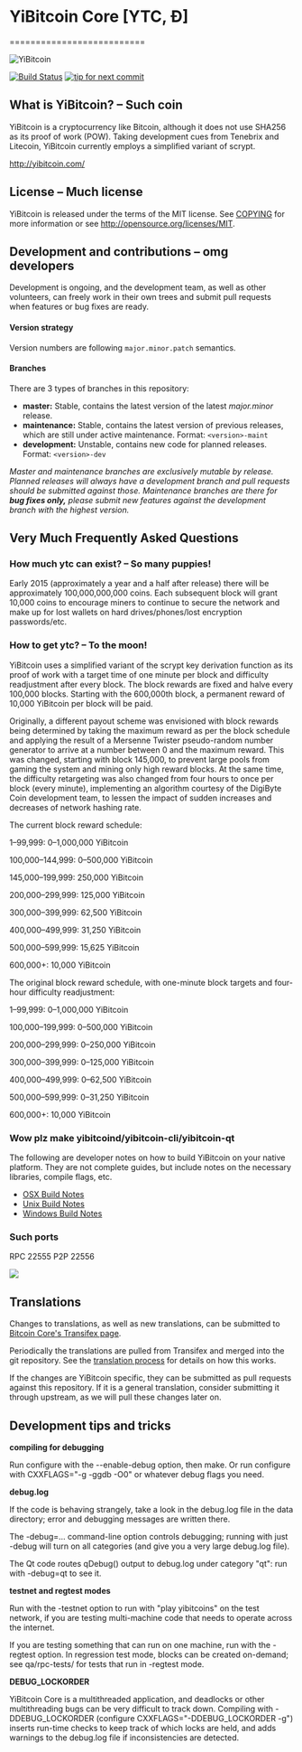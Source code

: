 # YiBitcoin Core [YTC, Ð]
==========================

![YiBitcoin](http://static.tumblr.com/ppdj5y9/Ae9mxmxtp/300coin.png)

[![Build Status](https://travis-ci.org/yibitcoin/yibitcoin.svg?branch=1.7-dev)](https://travis-ci.org/yibitcoin/yibitcoin) [![tip for next commit](https://tip4commit.com/projects/702.svg)](https://tip4commit.com/github/yibitcoin/yibitcoin)

## What is YiBitcoin? – Such coin
YiBitcoin is a cryptocurrency like Bitcoin, although it does not use SHA256 as its proof of work (POW). Taking development cues from Tenebrix and Litecoin, YiBitcoin currently employs a simplified variant of scrypt.

http://yibitcoin.com/

## License – Much license
YiBitcoin is released under the terms of the MIT license. See [COPYING](COPYING)
for more information or see http://opensource.org/licenses/MIT.

## Development and contributions – omg developers
Development is ongoing, and the development team, as well as other volunteers, can freely work in their own trees and submit pull requests when features or bug fixes are ready.

#### Version strategy
Version numbers are following ```major.minor.patch``` semantics.

#### Branches
There are 3 types of branches in this repository:

- **master:** Stable, contains the latest version of the latest *major.minor* release.
- **maintenance:** Stable, contains the latest version of previous releases, which are still under active maintenance. Format: ```<version>-maint```
- **development:** Unstable, contains new code for planned releases. Format: ```<version>-dev```

*Master and maintenance branches are exclusively mutable by release. Planned releases will always have a development branch and pull requests should be submitted against those. Maintenance branches are there for* ***bug fixes only,*** *please submit new features against the development branch with the highest version.*

## Very Much Frequently Asked Questions

### How much ytc can exist? – So many puppies!
Early 2015 (approximately a year and a half after release) there will be approximately 100,000,000,000 coins.
Each subsequent block will grant 10,000 coins to encourage miners to continue to secure the network and make up for lost wallets on hard drives/phones/lost encryption passwords/etc.

### How to get ytc? – To the moon!
YiBitcoin uses a simplified variant of the scrypt key derivation function as its proof of work with a target time of one minute per block and difficulty readjustment after every block. The block rewards are fixed and halve every 100,000 blocks. Starting with the 600,000th block, a permanent reward of 10,000 YiBitcoin per block will be paid. 

Originally, a different payout scheme was envisioned with block rewards being determined by taking the maximum reward as per the block schedule and applying the result of a Mersenne Twister pseudo-random number generator to arrive at a number between 0 and the maximum reward. This was changed, starting with block 145,000, to prevent large pools from gaming the system and mining only high reward blocks. At the same time, the difficulty retargeting was also changed from four hours to once per block (every minute), implementing an algorithm courtesy of the DigiByte Coin development team, to lessen the impact of sudden increases and decreases of network hashing rate.

The current block reward schedule:

1–99,999: 0–1,000,000 YiBitcoin 

100,000–144,999: 0–500,000 YiBitcoin

145,000–199,999: 250,000 YiBitcoin

200,000–299,999: 125,000 YiBitcoin

300,000–399,999: 62,500 YiBitcoin

400,000–499,999: 31,250 YiBitcoin

500,000–599,999: 15,625 YiBitcoin

600,000+: 10,000 YiBitcoin

The original block reward schedule, with one-minute block targets and four-hour difficulty readjustment:

1–99,999: 0–1,000,000 YiBitcoin 

100,000–199,999: 0–500,000 YiBitcoin

200,000–299,999: 0–250,000 YiBitcoin

300,000–399,999: 0–125,000 YiBitcoin

400,000–499,999: 0–62,500 YiBitcoin

500,000–599,999: 0–31,250 YiBitcoin

600,000+: 10,000 YiBitcoin

### Wow plz make yibitcoind/yibitcoin-cli/yibitcoin-qt

  The following are developer notes on how to build YiBitcoin on your native platform. They are not complete guides, but include notes on the necessary libraries, compile flags, etc.

  - [OSX Build Notes](doc/build-osx.md)
  - [Unix Build Notes](doc/build-unix.md)
  - [Windows Build Notes](doc/build-msw.md)

### Such ports
RPC 22555
P2P 22556

![](http://ytcsay.com/wow//////such/coin)

Translations
------------

Changes to translations, as well as new translations, can be submitted to
[Bitcoin Core's Transifex page](https://www.transifex.com/projects/p/bitcoin/).

Periodically the translations are pulled from Transifex and merged into the git repository. See the
[translation process](doc/translation_process.md) for details on how this works.

If the changes are YiBitcoin specific, they can be submitted as pull requests against this repository.
If it is a general translation, consider submitting it through upstream, as we will pull these changes later on.

Development tips and tricks
---------------------------

**compiling for debugging**

Run configure with the --enable-debug option, then make. Or run configure with
CXXFLAGS="-g -ggdb -O0" or whatever debug flags you need.

**debug.log**

If the code is behaving strangely, take a look in the debug.log file in the data directory;
error and debugging messages are written there.

The -debug=... command-line option controls debugging; running with just -debug will turn
on all categories (and give you a very large debug.log file).

The Qt code routes qDebug() output to debug.log under category "qt": run with -debug=qt
to see it.

**testnet and regtest modes**

Run with the -testnet option to run with "play yibitcoins" on the test network, if you
are testing multi-machine code that needs to operate across the internet.

If you are testing something that can run on one machine, run with the -regtest option.
In regression test mode, blocks can be created on-demand; see qa/rpc-tests/ for tests
that run in -regtest mode.

**DEBUG_LOCKORDER**

YiBitcoin Core is a multithreaded application, and deadlocks or other multithreading bugs
can be very difficult to track down. Compiling with -DDEBUG_LOCKORDER (configure
CXXFLAGS="-DDEBUG_LOCKORDER -g") inserts run-time checks to keep track of which locks
are held, and adds warnings to the debug.log file if inconsistencies are detected.

